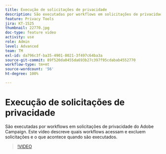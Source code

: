 ```yaml
---
title: Execução de solicitações de privacidade
description: São executadas por workflows em solicitações de privacidade do Adobe Campaign. Este vídeo descreve quais workflows acessam e excluem solicitações e o que acontece quando são executados.
feature: Privacy Tools
jira: KT-1525
thumbnail: 22770.jpg
doc-type: feature video
activity: use
role: Admin
level: Advanced
team: TM
exl-id: da796c3f-ba35-4901-8021-3f497c64ba3a
source-git-commit: 89f520da0455da693b27c397f95cdabab4552770
workflow-type: tm+mt
source-wordcount: '56'
ht-degree: 100%

---
```


# Execução de solicitações de privacidade

São executadas por workflows em solicitações de privacidade do Adobe Campaign. Este vídeo descreve quais workflows acessam e excluem solicitações e o que acontece quando são executados.

>[!VIDEO](https://video.tv.adobe.com/v/22770?quality=12&learn=on)
